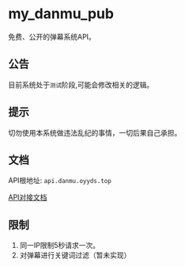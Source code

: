 # my_danmu_pub
免费、公开的弹幕系统API。

## 公告
目前系统处于`测试`阶段,可能会修改相关的逻辑。

## 提示
切勿使用本系统做违法乱纪的事情，一切后果自己承担。

## 文档

API根地址: `api.danmu.oyyds.top `

[API对接文档](https://console-docs.apipost.cn/doc.html?url=508e9181d81a978c&salt=d92a27922cea066a#b9ce2fcf-2f24-4f5c-8b93-c82254714851)

## 限制

1. 同一IP限制5秒请求一次。
2. 对弹幕进行关键词过滤（暂未实现）
